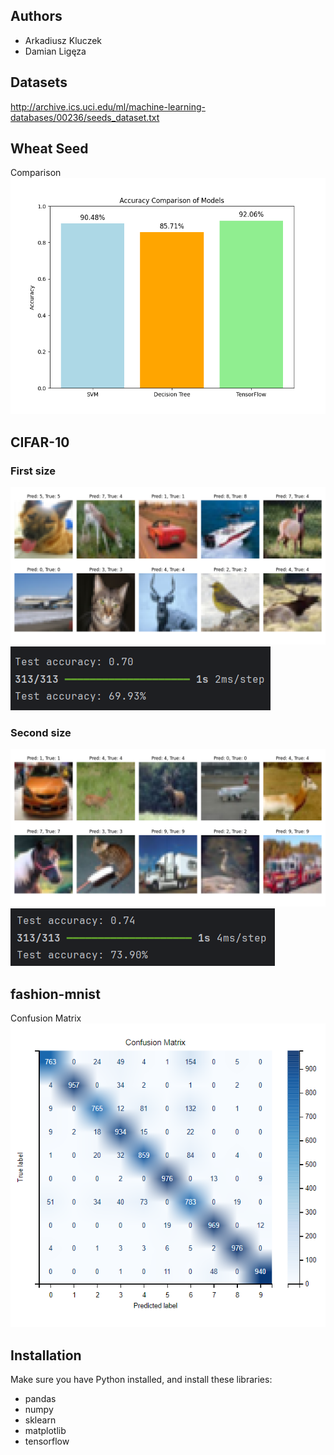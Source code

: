 ## Authors
- Arkadiusz Kluczek
- Damian Ligęza

## Datasets
http://archive.ics.uci.edu/ml/machine-learning-databases/00236/seeds_dataset.txt

## Wheat Seed
Comparison
![Comparison.png](Comparison.png)

## CIFAR-10
### First size

![1st_size.png](1st_size.png)
![1st_size_log.png](1st_size_log.png)

### Second size

![2nd_size.png](2nd_size.png)
![2nd_size_log.png](2nd_size_log.png)

## fashion-mnist
Confusion Matrix
![confusion_matrix.png](confusion_matrix.png)

## Installation
Make sure you have Python installed, and install these libraries:
- pandas
- numpy
- sklearn
- matplotlib
- tensorflow